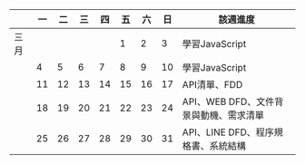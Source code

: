 | | 一 | 二 | 三 | 四 | 五 | 六 | 日 | 該週進度 |
| ---  | ---  | --- | --- | --- | --- | --- | --- | --- |
| 三月 |   |   |   |   | 1 | 2 | 3 | 學習JavaScript |
|      | 4 | 5 | 6 | 7 | 8 | 9 | 10 | 學習JavaScript |
|      | 11 | 12 | 13 | 14 | 15 | 16 | 17 | API清單、FDD |
|      | 18 | 19 | 20 | 21 | 22 | 23 | 24 | API、WEB DFD、文件背景與動機、需求清單 |
|      | 25 | 26 | 27 | 28 | 29 | 30 | 31 | API、LINE DFD、程序規格書、系統結構 |
